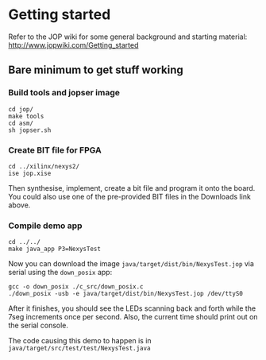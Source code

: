 Getting started
===============

Refer to the JOP wiki for some general background and starting material:
http://www.jopwiki.com/Getting_started

Bare minimum to get stuff working
---------------------------------

### Build tools and jopser image

    cd jop/
    make tools
    cd asm/
    sh jopser.sh
    
### Create BIT file for FPGA

    cd ../xilinx/nexys2/
    ise jop.xise

Then synthesise, implement, create a bit file and program it onto the board. You
could also use one of the pre-provided BIT files in the Downloads link above.

### Compile demo app

    cd ../../
    make java_app P3=NexysTest

Now you can download the image `java/target/dist/bin/NexysTest.jop` via serial using
the `down_posix` app:

    gcc -o down_posix ./c_src/down_posix.c
    ./down_posix -usb -e java/target/dist/bin/NexysTest.jop /dev/ttyS0

After it finishes, you should see the LEDs scanning back and forth while the 7seg
increments once per second. Also, the current time should print out on the serial
console.

The code causing this demo to happen is in `java/target/src/test/test/NexysTest.java`
